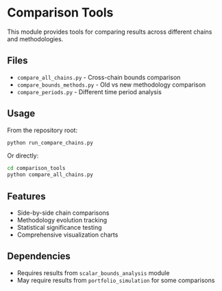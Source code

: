 # Comparison Tools

This module provides tools for comparing results across different chains and methodologies.

## Files
- `compare_all_chains.py` - Cross-chain bounds comparison
- `compare_bounds_methods.py` - Old vs new methodology comparison
- `compare_periods.py` - Different time period analysis

## Usage

From the repository root:
```bash
python run_compare_chains.py
```

Or directly:
```bash
cd comparison_tools
python compare_all_chains.py
```

## Features
- Side-by-side chain comparisons
- Methodology evolution tracking
- Statistical significance testing
- Comprehensive visualization charts

## Dependencies
- Requires results from `scalar_bounds_analysis` module
- May require results from `portfolio_simulation` for some comparisons